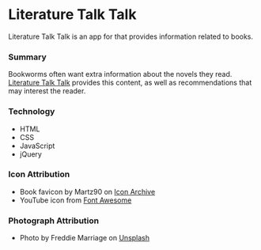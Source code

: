 # Literature Talk Talk

Literature Talk Talk is an app for that provides information related to books.

### Summary

Bookworms often want extra information about the novels they read. [Literature Talk Talk](https://dermio.github.io/book-search-CS/) provides this content, as well as recommendations that may interest the reader.

### Technology

* HTML
* CSS
* JavaScript
* jQuery

### Icon Attribution

* Book favicon by Martz90 on [Icon Archive](http://www.iconarchive.com/artist/martz90.html)
* YouTube icon from [Font Awesome](http://fontawesome.io/)


### Photograph Attribution

* Photo by Freddie Marriage on [Unsplash](https://unsplash.com/@fredmarriage)